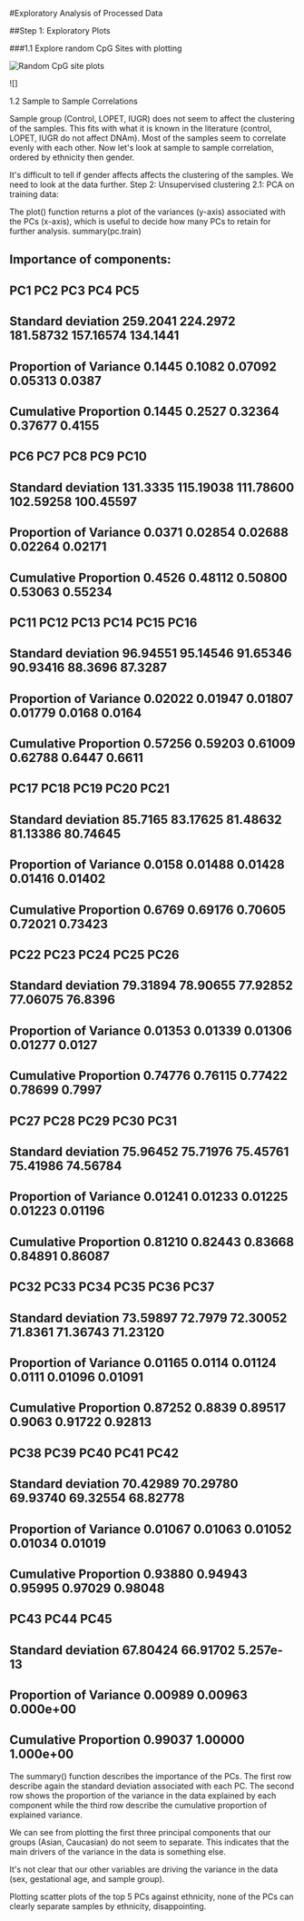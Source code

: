#Exploratory Analysis of Processed Data

##Step 1: Exploratory Plots

###1.1 Explore random CpG Sites with plotting

![Random CpG site plots](https://github.com/STAT540-UBC/team_Methylation-Badassays/blob/master/Scripts/ExploratoryAnalysis/Exploratory_files/figure-markdown_github/Random%20CpG%20Site%20Plots-1.png)

![]

1.2 Sample to Sample Correlations
 
Sample group (Control, LOPET, IUGR) does not seem to affect the clustering of the samples. This fits with what it is known in the literature (control, LOPET, IUGR do not affect DNAm). Most of the samples seem to correlate evenly with each other.
Now let's look at sample to sample correlation, ordered by ethnicity then gender.
 
It's difficult to tell if gender affects affects the clustering of the samples. We need to look at the data further.
Step 2: Unsupervised clustering
2.1: PCA on training data:
 
The plot() function returns a plot of the variances (y-axis) associated with the PCs (x-axis), which is useful to decide how many PCs to retain for further analysis.
summary(pc.train)
## Importance of components:
##                             PC1      PC2       PC3       PC4      PC5
## Standard deviation     259.2041 224.2972 181.58732 157.16574 134.1441
## Proportion of Variance   0.1445   0.1082   0.07092   0.05313   0.0387
## Cumulative Proportion    0.1445   0.2527   0.32364   0.37677   0.4155
##                             PC6       PC7       PC8       PC9      PC10
## Standard deviation     131.3335 115.19038 111.78600 102.59258 100.45597
## Proportion of Variance   0.0371   0.02854   0.02688   0.02264   0.02171
## Cumulative Proportion    0.4526   0.48112   0.50800   0.53063   0.55234
##                            PC11     PC12     PC13     PC14    PC15    PC16
## Standard deviation     96.94551 95.14546 91.65346 90.93416 88.3696 87.3287
## Proportion of Variance  0.02022  0.01947  0.01807  0.01779  0.0168  0.0164
## Cumulative Proportion   0.57256  0.59203  0.61009  0.62788  0.6447  0.6611
##                           PC17     PC18     PC19     PC20     PC21
## Standard deviation     85.7165 83.17625 81.48632 81.13386 80.74645
## Proportion of Variance  0.0158  0.01488  0.01428  0.01416  0.01402
## Cumulative Proportion   0.6769  0.69176  0.70605  0.72021  0.73423
##                            PC22     PC23     PC24     PC25    PC26
## Standard deviation     79.31894 78.90655 77.92852 77.06075 76.8396
## Proportion of Variance  0.01353  0.01339  0.01306  0.01277  0.0127
## Cumulative Proportion   0.74776  0.76115  0.77422  0.78699  0.7997
##                            PC27     PC28     PC29     PC30     PC31
## Standard deviation     75.96452 75.71976 75.45761 75.41986 74.56784
## Proportion of Variance  0.01241  0.01233  0.01225  0.01223  0.01196
## Cumulative Proportion   0.81210  0.82443  0.83668  0.84891  0.86087
##                            PC32    PC33     PC34    PC35     PC36     PC37
## Standard deviation     73.59897 72.7979 72.30052 71.8361 71.36743 71.23120
## Proportion of Variance  0.01165  0.0114  0.01124  0.0111  0.01096  0.01091
## Cumulative Proportion   0.87252  0.8839  0.89517  0.9063  0.91722  0.92813
##                            PC38     PC39     PC40     PC41     PC42
## Standard deviation     70.42989 70.29780 69.93740 69.32554 68.82778
## Proportion of Variance  0.01067  0.01063  0.01052  0.01034  0.01019
## Cumulative Proportion   0.93880  0.94943  0.95995  0.97029  0.98048
##                            PC43     PC44      PC45
## Standard deviation     67.80424 66.91702 5.257e-13
## Proportion of Variance  0.00989  0.00963 0.000e+00
## Cumulative Proportion   0.99037  1.00000 1.000e+00
The summary() function describes the importance of the PCs. The first row describe again the standard deviation associated with each PC. The second row shows the proportion of the variance in the data explained by each component while the third row describe the cumulative proportion of explained variance.
 
 
 
We can see from plotting the first three principal components that our groups (Asian, Caucasian) do not seem to separate. This indicates that the main drivers of the variance in the data is something else.
 
 
 
It's not clear that our other variables are driving the variance in the data (sex, gestational age, and sample group).
 
Plotting scatter plots of the top 5 PCs against ethnicity, none of the PCs can clearly separate samples by ethnicity, disappointing.

